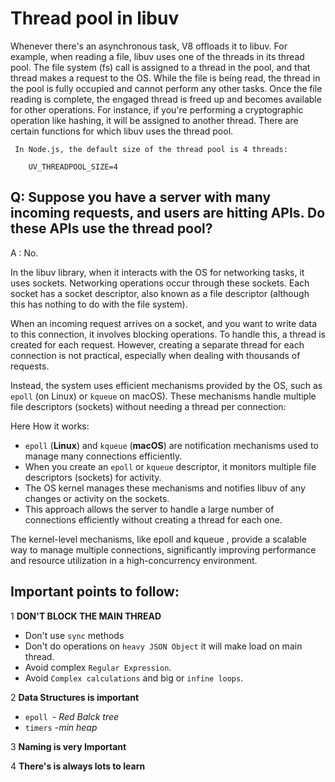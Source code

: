 # Thread pool in libuv

Whenever there's an asynchronous task, V8 offloads it to libuv. For example, when reading a file, libuv uses one of the threads in its thread pool. The file system (fs) call is assigned to a thread in the pool, and that thread makes a request to the OS. While the file is being read, the thread in the pool is fully occupied and cannot perform any other tasks. Once the file reading is complete, the engaged thread is freed up and becomes available for other operations. For instance, if you're performing a cryptographic operation like hashing, it will be assigned to another thread. There are certain functions for which libuv uses the thread pool.

` In Node.js, the default size of the thread pool is 4 threads:`
```
    UV_THREADPOOL_SIZE=4
```

## Q: Suppose you have a server with many incoming requests, and users are hitting APIs. Do these APIs use the thread pool?
 A : No.

 In the libuv library, when it interacts with the OS for networking tasks, it uses sockets. Networking operations occur through these sockets. Each socket has a socket descriptor, also known as a file descriptor (although this has nothing to do with the file system). 
 
 When an incoming request arrives on a socket, and you want to write data to this connection, it involves blocking operations. To handle this, a thread is created for each request. However, creating a separate thread for each connection is not practical, especially when dealing with thousands of requests.
 
  Instead, the system uses efficient mechanisms provided by the OS, such as `epoll` (on Linux) or `kqueue` on macOS. These mechanisms handle multiple file descriptors (sockets) without needing a thread per connection:

  Here How it works:
  - `epoll` (**Linux**) and `kqueue` (**macOS**) are notification mechanisms used to manage many connections efficiently.
  -  When you create an `epoll` or `kqueue` descriptor, it monitors multiple file descriptors (sockets) for activity.
  -  The OS kernel manages these mechanisms and notifies libuv of any changes or activity on the sockets.
  -  This approach allows the server to handle a large number of connections efficiently without creating a thread for each one.

  The kernel-level mechanisms, like epoll and kqueue , provide a scalable way to manage multiple connections, significantly improving performance and resource utilization in a high-concurrency environment.

## Important points to follow:

 1 **DON'T BLOCK THE MAIN THREAD**
 - Don't use `sync` methods
 - Don't do operations on `heavy JSON Object` it will make load on main thread.
 - Avoid complex `Regular Expression`.
 - Avoid `Complex calculations` and big or `infine loops`.

 2 **Data Structures is important**
 - `epoll `- *Red Balck tree*
 - `timers` -*min heap*

 3 **Naming is very Important**

 4 **There's is always lots to learn**



